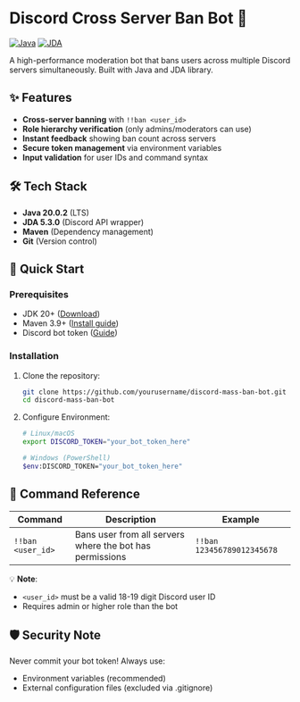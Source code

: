 # Discord Cross Server Ban Bot 🔨

[![Java](https://img.shields.io/badge/Java-20.0.2-%23ED8B00.svg?logo=openjdk)](https://openjdk.org/)
[![JDA](https://img.shields.io/badge/JDA-5.3.0-%23FF0000.svg)](https://github.com/DV8FromTheWorld/JDA)

A high-performance moderation bot that bans users across multiple Discord servers simultaneously. Built with Java and JDA library.

## ✨ Features
- **Cross-server banning** with `!!ban <user_id>`
- **Role hierarchy verification** (only admins/moderators can use)
- **Instant feedback** showing ban count across servers
- **Secure token management** via environment variables
- **Input validation** for user IDs and command syntax

## 🛠️ Tech Stack
- **Java 20.0.2** (LTS)
- **JDA 5.3.0** (Discord API wrapper)
- **Maven** (Dependency management)
- **Git** (Version control)

## 🚀 Quick Start

### Prerequisites
- JDK 20+ ([Download](https://openjdk.org/))
- Maven 3.9+ ([Install guide](https://maven.apache.org/install.html))
- Discord bot token ([Guide](https://discord.com/developers/docs/getting-started))

### Installation
1. Clone the repository:
   ```bash
   git clone https://github.com/yourusername/discord-mass-ban-bot.git
   cd discord-mass-ban-bot

2. Configure Environment:
   ```bash
   # Linux/macOS
   export DISCORD_TOKEN="your_bot_token_here"

   # Windows (PowerShell)
   $env:DISCORD_TOKEN="your_bot_token_here"

## 📜 Command Reference
| Command | Description | Example |
|---------|-------------|---------|
| `!!ban <user_id>` | Bans user from all servers where the bot has permissions | `!!ban 123456789012345678` |

💡 **Note**: 
- `<user_id>` must be a valid 18-19 digit Discord user ID
- Requires admin or higher role than the bot

## 🛡️ Security Note
Never commit your bot token! Always use:
- Environment variables (recommended)
- External configuration files (excluded via .gitignore)
